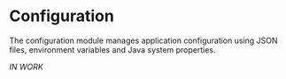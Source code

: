 # Configuration

The configuration module manages application configuration using JSON files, 
environment variables and Java system properties.

*IN WORK*
